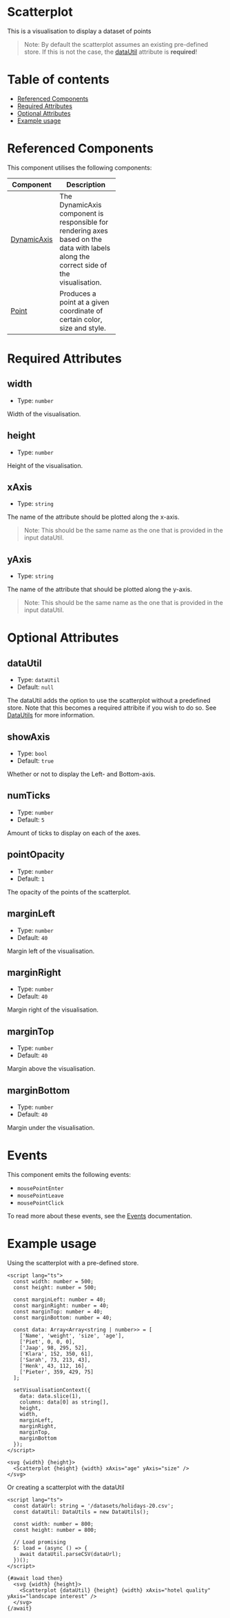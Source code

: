 # Scatterplot

This is a visualisation to display a dataset of points

> Note: By default the scatterplot assumes an existing pre-defined store. If this is not the case, the [dataUtil](#datautil) attribute is **required**!

# Table of contents

- [Referenced Components](#referenced-components)
- [Required Attributes](#required-attributes)
- [Optional Attributes](#optional-attributes)
- [Example usage](#example-usage)

# Referenced Components

This component utilises the following components:

<table style="width: 50%">
  <thead>
    <tr>
      <th style="width: 20%;">Component</th>
      <th style="width: 80%;">Description</th>
    </tr>
  </thead>
  <tbody>
    <tr>
      <td><a href="#/components/DynamicAxis.md">DynamicAxis</a></td>
      <td>The DynamicAxis component is responsible for rendering axes
based on the data with labels along the correct side of the visualisation.</td>
    </tr>
    <tr>
      <td><a href="#/components/Point.md">Point</a></td>
      <td>Produces a point at a given coordinate of certain color, size and style.</td>
    </tr>
  </tbody>
</table>

# Required Attributes

## width

- Type: `number`

Width of the visualisation.

## height

- Type: `number`

Height of the visualisation.

## xAxis

- Type: `string`

The name of the attribute should be plotted along the x-axis.

> Note: This should be the same name as the one that is provided in the input dataUtil.

## yAxis

- Type: `string`

The name of the attribute that should be plotted along the y-axis.

> Note: This should be the same name as the one that is provided in the input dataUtil.

# Optional Attributes

## dataUtil

- Type: `dataUtil`
- Default: `null`

The dataUtil adds the option to use the scatterplot without a predefined store. Note that this becomes a required attribite if you wish to do so.
See [DataUtils](utils/DataUtils.md) for more information.

## showAxis

- Type: `bool`
- Default: `true`

Whether or not to display the Left- and Bottom-axis.

## numTicks

- Type: `number`
- Default: `5`

Amount of ticks to display on each of the axes.

## pointOpacity

- Type: `number`
- Default: `1`

The opacity of the points of the scatterplot.

## marginLeft

- Type: `number`
- Default: `40`

Margin left of the visualisation.

## marginRight

- Type: `number`
- Default: `40`

Margin right of the visualisation.

## marginTop

- Type: `number`
- Default: `40`

Margin above the visualisation.

## marginBottom

- Type: `number`
- Default: `40`

Margin under the visualisation.

# Events

This component emits the following events:

- `mousePointEnter`
- `mousePointLeave`
- `mousePointClick`

To read more about these events, see the [Events](../utils/Events.md) documentation.

# Example usage

Using the scatterplot with a pre-defined store.

```svelte
<script lang="ts">
  const width: number = 500;
  const height: number = 500;

  const marginLeft: number = 40;
  const marginRight: number = 40;
  const marginTop: number = 40;
  const marginBottom: number = 40;

  const data: Array<Array<string | number>> = [
    ['Name', 'weight', 'size', 'age'],
    ['Piet', 0, 0, 0],
    ['Jaap', 98, 295, 52],
    ['Klara', 152, 350, 61],
    ['Sarah', 73, 213, 43],
    ['Henk', 43, 112, 16],
    ['Pieter', 359, 429, 75]
  ];

  setVisualisationContext({
    data: data.slice(1),
    columns: data[0] as string[],
    height,
    width,
    marginLeft,
    marginRight,
    marginTop,
    marginBottom
  });
</script>

<svg {width} {height}>
  <Scatterplot {height} {width} xAxis="age" yAxis="size" />
</svg>
```

Or creating a scatterplot with the dataUtil

```svelte
<script lang="ts">
  const dataUrl: string = '/datasets/holidays-20.csv';
  const dataUtil: DataUtils = new DataUtils();

  const width: number = 800;
  const height: number = 800;

  // Load promising
  $: load = (async () => {
    await dataUtil.parseCSV(dataUrl);
  })();
</script>

{#await load then}
  <svg {width} {height}>
    <Scatterplot {dataUtil} {height} {width} xAxis="hotel quality" yAxis="landscape interest" />
  </svg>
{/await}
```
